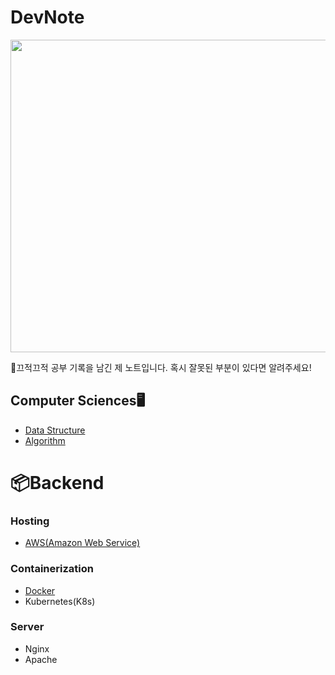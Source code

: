 # DevNote

<img src="https://images.unsplash.com/photo-1535982330050-f1c2fb79ff78?q=80&w=1974&auto=format&fit=crop&ixlib=rb-4.0.3&ixid=M3wxMjA3fDB8MHxwaG90by1wYWdlfHx8fGVufDB8fHx8fA%3D%3D" width="900" height="500" />  

📒끄적끄적 공부 기록을 남긴 제 노트입니다. 혹시 잘못된 부분이 있다면 알려주세요!

## Computer Sciences🖥️

- [Data Structure](/Data%20Structure/Data%20Structure%20Learning%20Guide.md)
- [Algorithm](/Algorithm/Algorithm%20Learning%20Guide.md)  

# 📦Backend
### Hosting
- [AWS(Amazon Web Service)](./Backend/Hosting/AWS/AWS%20Learning%20Guide.md)

### Containerization
- [Docker](/Backend/Containerization/Docker/Docker%20Learning%20Guide.md)
- Kubernetes(K8s)

### Server
- Nginx
- Apache